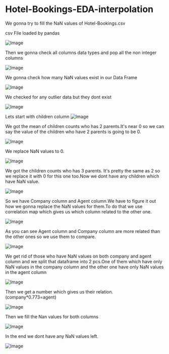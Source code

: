 # Hotel-Bookings-EDA-interpolation
We gonna try to fill the NaN values of Hotel-Bookings.csv

csv File loaded by pandas

![Image](https://github.com/emintatli/Hotel-Bookings-EDA-interpolation/blob/main/res/Screenshot_1.png?raw=True)

Then we gonna check all columns data types and pop all the non integer columns

![Image](https://github.com/emintatli/Hotel-Bookings-EDA-interpolation/blob/main/res/Screenshot_2.png?raw=True)

We gonna check how many NaN values exist in our Data Frame

![Image](https://github.com/emintatli/Hotel-Bookings-EDA-interpolation/blob/main/res/Screenshot_3.png?raw=True)

We checked for any outlier data but they dont exist

![Image](https://github.com/emintatli/Hotel-Bookings-EDA-interpolation/blob/main/res/Screenshot_4.png?raw=True)

Lets start with children column
![Image](https://github.com/emintatli/Hotel-Bookings-EDA-interpolation/blob/main/res/Screenshot_6-1.png?raw=True)

We got the mean of children counts who has 2 parents.It's near 0 so we can say the value of the children who have 2 parents is going to be 0.

![Image](https://github.com/emintatli/Hotel-Bookings-EDA-interpolation/blob/main/res/Screenshot_5.png?raw=True)

We replace NaN values to 0. 

![Image](https://github.com/emintatli/Hotel-Bookings-EDA-interpolation/blob/main/res/Screenshot_6.png?raw=True)

We got the children counts who has 3 parents. It's pretty the same as 2 so we replace it with 0 for this one too.Now we dont have any children which have NaN value.

![Image](https://github.com/emintatli/Hotel-Bookings-EDA-interpolation/blob/main/res/Screenshot_7.png?raw=True)

So we have Company column and Agent column.We have to figure it out how we gonna replace the NaN values for them.To do that we use correlation map which gives us which column related to the other one.

![Image](https://github.com/emintatli/Hotel-Bookings-EDA-interpolation/blob/main/res/Screenshot_8.png?raw=True)

As you can see Agent column and Company column are more related than the other ones so we use them to compare.

![Image](https://github.com/emintatli/Hotel-Bookings-EDA-interpolation/blob/main/res/Screenshot_9.png?raw=True)

We get rid of those who have NaN values on both company and agent column and we split that dataframe into 2 pcs.One of them which have only NaN values in the company column and the other one have only NaN values in the agent column

![Image](https://github.com/emintatli/Hotel-Bookings-EDA-interpolation/blob/main/res/Screenshot_10.png?raw=True)

Then we get a number which gives us their relation. (company*0.773=agent)

![Image](https://github.com/emintatli/Hotel-Bookings-EDA-interpolation/blob/main/res/Screenshot_12.png?raw=True)

Then we fill the Nan values for both columns

![Image](https://github.com/emintatli/Hotel-Bookings-EDA-interpolation/blob/main/res/Screenshot_13.png?raw=True)

In the end we dont have any NaN values left.

![Image](https://github.com/emintatli/Hotel-Bookings-EDA-interpolation/blob/main/res/Screenshot_14.png?raw=True)
